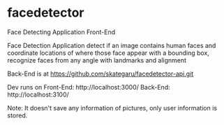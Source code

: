 # facedetector
Face Detecting Application Front-End

Face Detection Application detect if an image contains human faces and coordinate locations of where those face appear with a bounding box, recognize faces from any angle with landmarks and alignment

Back-End is at https://github.com/skategaru/facedetector-api.git

Dev runs on
Front-End: http://localhost:3000/ 
Back-End: http://localhost:3100/

Note: It doesn't save any information of pictures, only user information is stored.